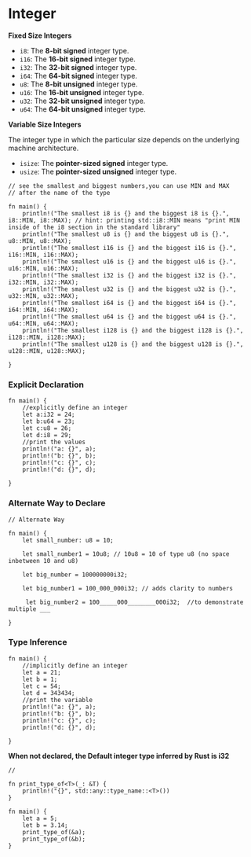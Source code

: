 # Integer

**Fixed Size Integers**

* `i8`: The **8-bit signed** integer type.
* `i16`: The **16-bit signed** integer type.
* `i32`: The **32-bit signed** integer type.
* `i64`: The **64-bit signed** integer type.
* `u8`: The **8-bit unsigned** integer type.
* `u16`: The **16-bit unsigned** integer type.
* `u32`: The **32-bit unsigned** integer type.
* `u64`: The **64-bit unsigned** integer type.

**Variable Size Integers**

The integer type in which the particular size depends on the underlying machine architecture.

* `isize`: The **pointer-sized signed** integer type.
* `usize`: The **pointer-sized unsigned** integer type.



```
// see the smallest and biggest numbers,you can use MIN and MAX 
// after the name of the type

fn main() {
    println!("The smallest i8 is {} and the biggest i8 is {}.", i8::MIN, i8::MAX); // hint: printing std::i8::MIN means "print MIN inside of the i8 section in the standard library"
    println!("The smallest u8 is {} and the biggest u8 is {}.", u8::MIN, u8::MAX);
    println!("The smallest i16 is {} and the biggest i16 is {}.", i16::MIN, i16::MAX);
    println!("The smallest u16 is {} and the biggest u16 is {}.", u16::MIN, u16::MAX);
    println!("The smallest i32 is {} and the biggest i32 is {}.", i32::MIN, i32::MAX);
    println!("The smallest u32 is {} and the biggest u32 is {}.", u32::MIN, u32::MAX);
    println!("The smallest i64 is {} and the biggest i64 is {}.", i64::MIN, i64::MAX);
    println!("The smallest u64 is {} and the biggest u64 is {}.", u64::MIN, u64::MAX);
    println!("The smallest i128 is {} and the biggest i128 is {}.", i128::MIN, i128::MAX);
    println!("The smallest u128 is {} and the biggest u128 is {}.", u128::MIN, u128::MAX);

}

```

### Explicit Declaration

```
fn main() {
    //explicitly define an integer
    let a:i32 = 24;
    let b:u64 = 23;
    let c:u8 = 26;
    let d:i8 = 29;
    //print the values
    println!("a: {}", a);
    println!("b: {}", b);
    println!("c: {}", c);
    println!("d: {}", d);
    
}
```

### Alternate Way to Declare

```
// Alternate Way

fn main() {
    let small_number: u8 = 10;
    
    let small_number1 = 10u8; // 10u8 = 10 of type u8 (no space inbetween 10 and u8)
    
    let big_number = 100000000i32;
    
    let big_number1 = 100_000_000i32; // adds clarity to numbers
 
     let big_number2 = 100_____000________000i32;  //to demonstrate multiple ___
    
}
```



### Type Inference

```
fn main() {
    //implicitly define an integer
    let a = 21; 
    let b = 1;
    let c = 54;
    let d = 343434;
    //print the variable
    println!("a: {}", a);
    println!("b: {}", b);
    println!("c: {}", c);
    println!("d: {}", d);
    
}
```

**When not declared, the Default integer type inferred by Rust is i32**

```
// 

fn print_type_of<T>(_: &T) {
    println!("{}", std::any::type_name::<T>())
}

fn main() {
    let a = 5;
    let b = 3.14;
    print_type_of(&a);
    print_type_of(&b);
}    
```
